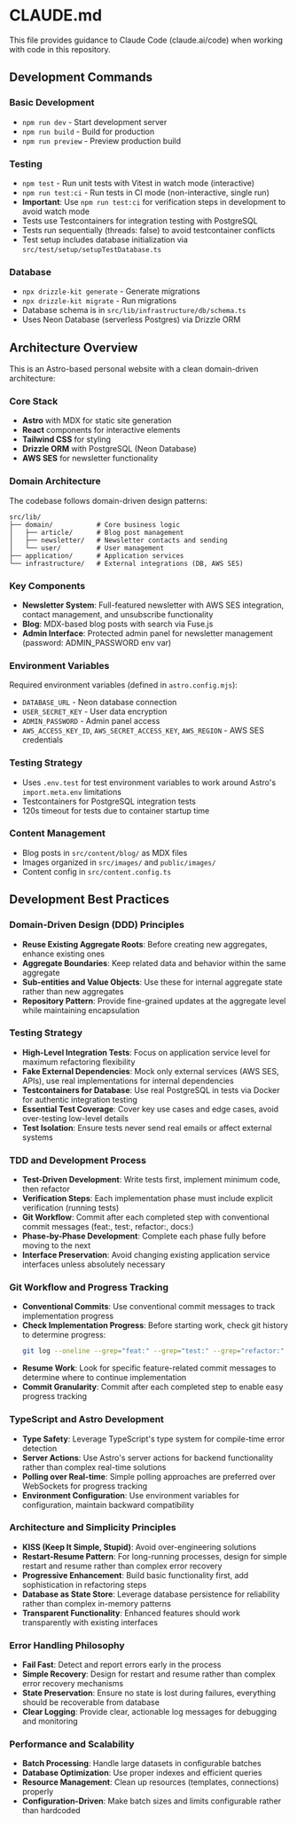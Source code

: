 # CLAUDE.md

This file provides guidance to Claude Code (claude.ai/code) when working with code in this repository.

## Development Commands

### Basic Development
- `npm run dev` - Start development server
- `npm run build` - Build for production
- `npm run preview` - Preview production build

### Testing
- `npm test` - Run unit tests with Vitest in watch mode (interactive)
- `npm run test:ci` - Run tests in CI mode (non-interactive, single run)
- **Important**: Use `npm run test:ci` for verification steps in development to avoid watch mode
- Tests use Testcontainers for integration testing with PostgreSQL
- Tests run sequentially (threads: false) to avoid testcontainer conflicts
- Test setup includes database initialization via `src/test/setup/setupTestDatabase.ts`

### Database
- `npx drizzle-kit generate` - Generate migrations
- `npx drizzle-kit migrate` - Run migrations
- Database schema is in `src/lib/infrastructure/db/schema.ts`
- Uses Neon Database (serverless Postgres) via Drizzle ORM

## Architecture Overview

This is an Astro-based personal website with a clean domain-driven architecture:

### Core Stack
- **Astro** with MDX for static site generation
- **React** components for interactive elements
- **Tailwind CSS** for styling
- **Drizzle ORM** with PostgreSQL (Neon Database)
- **AWS SES** for newsletter functionality

### Domain Architecture
The codebase follows domain-driven design patterns:

```
src/lib/
├── domain/           # Core business logic
│   ├── article/      # Blog post management
│   ├── newsletter/   # Newsletter contacts and sending
│   └── user/         # User management
├── application/      # Application services
└── infrastructure/   # External integrations (DB, AWS SES)
```

### Key Components
- **Newsletter System**: Full-featured newsletter with AWS SES integration, contact management, and unsubscribe functionality
- **Blog**: MDX-based blog posts with search via Fuse.js
- **Admin Interface**: Protected admin panel for newsletter management (password: ADMIN_PASSWORD env var)

### Environment Variables
Required environment variables (defined in `astro.config.mjs`):
- `DATABASE_URL` - Neon database connection
- `USER_SECRET_KEY` - User data encryption
- `ADMIN_PASSWORD` - Admin panel access
- `AWS_ACCESS_KEY_ID`, `AWS_SECRET_ACCESS_KEY`, `AWS_REGION` - AWS SES credentials

### Testing Strategy
- Uses `.env.test` for test environment variables to work around Astro's `import.meta.env` limitations
- Testcontainers for PostgreSQL integration tests
- 120s timeout for tests due to container startup time

### Content Management
- Blog posts in `src/content/blog/` as MDX files
- Images organized in `src/images/` and `public/images/`
- Content config in `src/content.config.ts`

## Development Best Practices

### Domain-Driven Design (DDD) Principles
- **Reuse Existing Aggregate Roots**: Before creating new aggregates, enhance existing ones
- **Aggregate Boundaries**: Keep related data and behavior within the same aggregate
- **Sub-entities and Value Objects**: Use these for internal aggregate state rather than new aggregates
- **Repository Pattern**: Provide fine-grained updates at the aggregate level while maintaining encapsulation

### Testing Strategy
- **High-Level Integration Tests**: Focus on application service level for maximum refactoring flexibility
- **Fake External Dependencies**: Mock only external services (AWS SES, APIs), use real implementations for internal dependencies
- **Testcontainers for Database**: Use real PostgreSQL in tests via Docker for authentic integration testing
- **Essential Test Coverage**: Cover key use cases and edge cases, avoid over-testing low-level details
- **Test Isolation**: Ensure tests never send real emails or affect external systems

### TDD and Development Process
- **Test-Driven Development**: Write tests first, implement minimum code, then refactor
- **Verification Steps**: Each implementation phase must include explicit verification (running tests)
- **Git Workflow**: Commit after each completed step with conventional commit messages (feat:, test:, refactor:, docs:)
- **Phase-by-Phase Development**: Complete each phase fully before moving to the next
- **Interface Preservation**: Avoid changing existing application service interfaces unless absolutely necessary

### Git Workflow and Progress Tracking
- **Conventional Commits**: Use conventional commit messages to track implementation progress
- **Check Implementation Progress**: Before starting work, check git history to determine progress:
  ```bash
  git log --oneline --grep="feat:" --grep="test:" --grep="refactor:" --since="1 week ago"
  ```
- **Resume Work**: Look for specific feature-related commit messages to determine where to continue implementation
- **Commit Granularity**: Commit after each completed step to enable easy progress tracking

### TypeScript and Astro Development
- **Type Safety**: Leverage TypeScript's type system for compile-time error detection
- **Server Actions**: Use Astro's server actions for backend functionality rather than complex real-time solutions
- **Polling over Real-time**: Simple polling approaches are preferred over WebSockets for progress tracking
- **Environment Configuration**: Use environment variables for configuration, maintain backward compatibility

### Architecture and Simplicity Principles
- **KISS (Keep It Simple, Stupid)**: Avoid over-engineering solutions
- **Restart-Resume Pattern**: For long-running processes, design for simple restart and resume rather than complex error recovery
- **Progressive Enhancement**: Build basic functionality first, add sophistication in refactoring steps
- **Database as State Store**: Leverage database persistence for reliability rather than complex in-memory patterns
- **Transparent Functionality**: Enhanced features should work transparently with existing interfaces

### Error Handling Philosophy
- **Fail Fast**: Detect and report errors early in the process
- **Simple Recovery**: Design for restart and resume rather than complex error recovery mechanisms
- **State Preservation**: Ensure no state is lost during failures, everything should be recoverable from database
- **Clear Logging**: Provide clear, actionable log messages for debugging and monitoring

### Performance and Scalability
- **Batch Processing**: Handle large datasets in configurable batches
- **Database Optimization**: Use proper indexes and efficient queries
- **Resource Management**: Clean up resources (templates, connections) properly
- **Configuration-Driven**: Make batch sizes and limits configurable rather than hardcoded